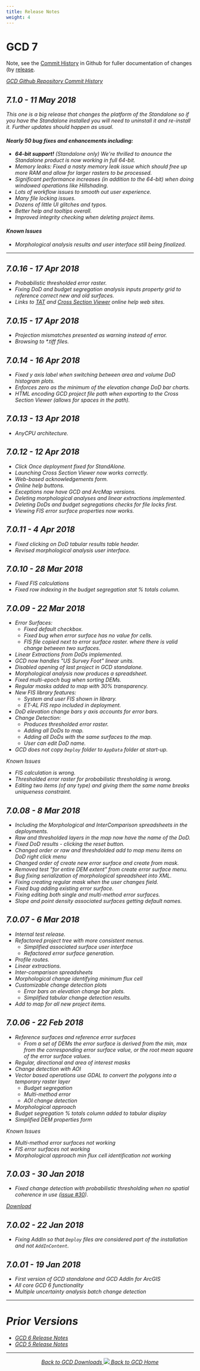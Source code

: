 ```yaml
---
title: Release Notes
weight: 4
---
```


# GCD 7

Note, see the [Commit History](https://github.com/Riverscapes/gcd/commits) in Github for fuller documentation of changes (by [release](https://github.com/Riverscapes/gcd/releases).

<a class="button" href="https://github.com/Riverscapes/gcd/commits"><i class="fa fa-github"/> GCD Github Repository Commit History</a>

## 7.1.0 - 11 May 2018

This one is a big release that changes the platform of the Standalone so if you have the Standalone installed you will need to uninstall it and re-install it. Further updates should happen as usual.

#### Nearly 50 bug fixes and enhancements including:

* **64-bit support!** *(Standalone only)* We're thrilled to anounce the Standalone product is now working in full 64-bit.
* Memory leaks: Fixed a nasty memory leak issue which should free up more RAM and allow for larger rasters to be processed.
* Significant performance increases (in addition to the 64-bit) when doing windowed operations like Hillshading.
* Lots of workflow issues to smooth out user experience.
* Many file locking issues.
* Dozens of little UI glitches and typos.
* Better help and tooltips overall.
* Improved integrity checking when deleting project items.

#### Known Issues

* Morphological analysis results and user interface still being finalized.

-----------------------------


## 7.0.16 - 17 Apr 2018

* Probabilistic thresholded error raster.
* Fixing DoD and budget segregation analysis inputs property grid to reference correct new and old surfaces.
* Links to [TAT](http://tat.riverscapes.xyz) and [Cross Section Viewer](http://xsviewer.northarrowresearch.com) online help web sites.

## 7.0.15 - 17 Apr 2018

* Projection mismatches presented as warning instead of error.
* Browsing to *.tiff files.

## 7.0.14 - 16 Apr 2018

* Fixed y axis label when switching between area and volume DoD histogram plots.
* Enforces zero as the minimum of the elevation change DoD bar charts.
* HTML encoding GCD project file path when exporting to the Cross Section Viewer (allows for spaces in the path).

## 7.0.13 - 13 Apr 2018

* AnyCPU architecture.

## 7.0.12 - 12 Apr 2018

* Click Once deployment fixed for StandAlone.
* Launching Cross Section Viewer now works correctly.
* Web-based acknowledgements form.
* Online help buttons.
* Exceptions now have GCD and ArcMap versions.
* Deleting morphological analyses and linear extractions implemented.
* Deleting DoDs and budget segregations checks for file locks first.
* Viewing FIS error surface properties now works.

## 7.0.11 - 4 Apr 2018

* Fixed clicking on DoD tabular results table header.
* Revised morphological analysis user interface.

## 7.0.10 - 28 Mar 2018

* Fixed FIS calculations
* Fixed row indexing in the budget segregation stat % totals column.

## 7.0.09 - 22 Mar 2018

* Error Surfaces:
  * Fixed default checkbox.
  * Fixed bug when error surface has no value for cells. 
  * FIS file copied next to error surface raster.
  where there is valid change between two surfaces.
* Linear Extractions from DoDs implemented.
* GCD now handles "US Survey Foot" linear units.
* Disabled opening of last project in GCD standalone.
* Morphological analysis now produces a spreadsheet.
* Fixed multi-epoch bug when sorting DEMs.
* Regular masks added to map with 30% transparency.
* New FIS library features:
  * System and user FIS shown in library.
  * ET-AL FIS repo included in deployment.
* DoD elevation change bars y axis accounts for error bars.
* Change Detection:
  * Produces thresholded error raster.
  * Adding all DoDs to map.
  * Adding all DoDs with the same surfaces to the map.
  * User can edit DoD name.
* GCD does not copy `Deploy` folder to `AppData` folder at start-up.

*Known Issues*

* FIS calculation is wrong.
* Thresholded error raster for probabilistic thresholding is wrong.
* Editing two items (of any type) and giving them the same name breaks uniqueness constraint.

## 7.0.08 - 8 Mar 2018

* Including the Morphological and InterComparison spreadsheets in the deployments.
* Raw and thresholded layers in the map now have the name of the DoD.
* Fixed DoD results - clicking the reset button.
* Changed order or raw and threshdolded add to map menu items on DoD right click menu
* Changed order of create new error surface and create from mask.
* Removed test "for entire DEM extent" from create error surface menu.
* Bug fixing serialization of morphological spreadsheet into XML.
* Fixing creating regular mask when the user changes field.
* Fixed bug adding existing error surface.
* Fixing editing both single and multi-method error surfaces.
* Slope and point density associated surfaces getting default names.

## 7.0.07 - 6 Mar 2018

* Internal test release.
* Refactored project tree with more consistent menus.
  * Simplified associated surface user interface
  * Refactored error surface generation.
* Profile routes.
* Linear extractions.
* Inter-comparison spreadsheets
* Morphological change identifying minimum flux cell
* Customizable change detection plots
  * Error bars on elevation change bar plots.
  * Simplified tabular change detection results.
* Add to map for all new project items.

## 7.0.06 - 22 Feb 2018

* Reference surfaces and reference error surfaces
    * From a set of DEMs the error surface is derived from the min, max from the corresponding error surface value, or the root mean square of the error surface values.
* Regular, directional and area of interest masks
* Change detection with AOI
* Vector based operations use GDAL to convert the polygons into a temporary raster layer
    * Budget segregation
    * Multi-method error
    * AOI change detection
* Morphological approach
* Budget segregation % totals column added to tabular display
* Simplified DEM properties form

*Known Issues*

* Multi-method error surfaces not working
* FIS error surfaces not working
* Morphological approach min flux cell identification not working

## 7.0.03 - 30 Jan 2018

* Fixed change detection with probabilistic thresholding when no spatial coherence in use ([issue #30](https://github.com/Riverscapes/gcd/issues/30)).

[Download](https://github.com/Riverscapes/gcd/releases)

## 7.0.02 - 22 Jan 2018

* Fixing AddIn so that `Deploy` files are considered part of the installation and not `AddInContent`.

## 7.0.01 - 19 Jan 2018

* First version of GCD standalone and GCD AddIn for ArcGIS
* All core GCD 6 functionality
* Multiple uncertainty analysis batch change detection

------

# Prior Versions

* [GCD 6 Release Notes](/_releasenotes/gcd6_releasenotes.html)
* [GCD 5 Release Notes](http://gcd.joewheaton.org/downloads/older-versions)

------
<div align="center">
	<a class="hollow button" href="{{ site.baseurl }}/Download"><i class="fa fa-chevron-circle-left"></i>  Back to GCD Downloads </a>  
	<a class="hollow button" href="{{ site.baseurl }}/"><img src="{{ site.baseurl}}/assets/images/icons/GCDAddIn.png">  Back to GCD Home </a>  
</div>